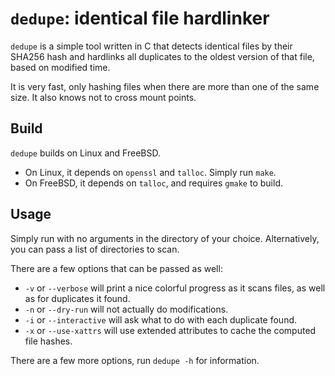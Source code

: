 `dedupe`: identical file hardlinker
==================================

`dedupe` is a simple tool written in C that detects identical files by their SHA256 hash and hardlinks all duplicates to the oldest version of that file, based on modified time.

It is very fast, only hashing files when there are more than one of the same size. It also knows not to cross mount points.

Build
-----

`dedupe` builds on Linux and FreeBSD.

- On Linux, it depends on `openssl` and `talloc`. Simply run `make`.
- On FreeBSD, it depends on `talloc`, and requires `gmake` to build.

Usage
-----

Simply run with no arguments in the directory of your choice. Alternatively, you can pass a list of directories to scan.

There are a few options that can be passed as well:

- `-v` or `--verbose` will print a nice colorful progress as it scans files, as well as for duplicates it found.
- `-n` or `--dry-run` will not actually do modifications.
- `-i` or `--interactive` will ask what to do with each duplicate found.
- `-x` or `--use-xattrs` will use extended attributes to cache the computed file hashes.

There are a few more options, run `dedupe -h` for information.

